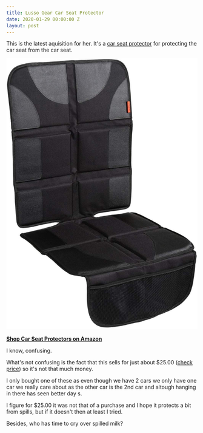 ```yaml
---
title: Lusso Gear Car Seat Protector
date: 2020-01-29 00:00:00 Z
layout: post
---
```


This is the latest aquisition for her. It's a [car seat protector](https://amzn.to/2S1lFc7) for protecting the car seat from the car seat.

![cheap car seat protector](/images/seatprotect.jpg)

**[Shop Car Seat Protectors on Amazon](https://amzn.to/31u26NX)**


I know, confusing.

What's not confusing is the fact that this sells for just about $25.00 ([check price](https://amzn.to/2S1lFc7+)) so it's not that much money.

I only bought one of these as even though we have 2 cars we  only have one car we really care about as the other car is the 2nd car and altough hanging in there has seen better day s.

I figure for $25.00 it was not that of a purchase and I hope it protects a bit from spills, but if it doesn't then at least I tried.

Besides, who has time to cry over spilled milk?

